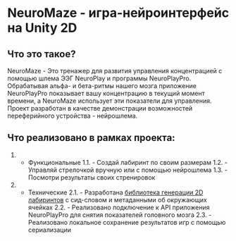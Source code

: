 # NeuroMaze - игра-нейроинтерфейс на Unity 2D
## Что это такое?
  NeuroMaze - Это тренажер для развития управления концентрацией с помощью шлема ЭЭГ NeuroPlay и программы NeuroPlayPro.
  Обрабатывая альфа- и бета-ритмы нашего мозга приложение NeuroPlayPro показывает вашу концентрацию в текущий момент времени, а NeuroMaze использует эти показатели для управления.
   Проект разработан в качестве демонстрации возможностей переферийного устройства - нейрошлема.
## Что реализовано в рамках проекта:
1. - Функциональные
1.1. - Создай лабиринт по своим размерам
1.2. - Управляй стрелочкой вручную или с помощью нейрошлема
1.3. - Посмотри результаты своих стренировок
2. - Технические
2.1. - Разработана [библиотека генерации 2D лабиринтов](https://github.com/LuisanArgoose/MazeLib) с сид-словом и метаданными об окружающих ячейках
2.2. - Реализовано подключение к API приложения NeuroPlayPro для снятия показателей головного мозга
2.3. - Реализовано локальное сохранение результатов игр с помощью сериализации


